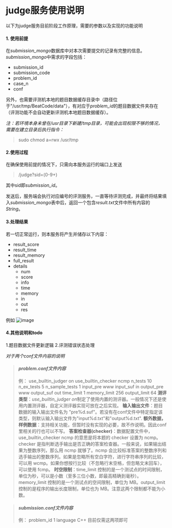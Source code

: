 # judge服务使用说明
以下为judge服务目前阶段工作原理，需要的参数以及实现的功能说明

#### 1. 使用前提
在*submission_mongo*数据库中对本次需要提交的记录有完整的信息。
*submission_mongo*中需求的字段包括：
 - submission_id
 - submission_code
 - problem_id
 - case_n
 - conf
 
 另外，也需要评测机本地的题目数据缓存目录中（路径位于"/usr/tmp/BeatCode/data"），有对应于*problem_id*的题目数据文件夹存在（评测功能不会自动更新评测机本地题目数据缓存）。
 
 *注：若环境本身未曾在/usr目录下新建/tmp目录，可能会出现权限不够的情况，需要在建立目录后执行指令：*
 >sudo chmod a=rwx /usr/tmp
 #### 2.使用过程
 在确保使用前提的情况下，只需向本服务运行的端口上发送
 > /judge?sid=(0-9+)
 
其中sid即*submission_id*。

发送后，服务端会执行对应编号的评测服务，一直等待评测完成，并最终将结果填入*submission_mongo*表中后，返回一个包含*result.txt*文件中所有内容的*String*。
#### 3.处理结果
若一切正常运行，则本服务将产生并储存以下内容：
 - result_score
 - result_time
 - result_memory
 - full_result
 - details
 	- num
    - score
    - info
    - time
    - memory
    - in
    - out
    - res

例如
![image](/api/codehub/v1/projects/7457897/uploads/a7148952-0190-448a-89df-6b812b4c12a1/1688541766766.png '1688541766766.png')

#### 4.其他说明和todo
1.题目数据文件更新逻辑
2.评测错误状态处理


*对于两个conf文件内容的说明*
>#### *problem.conf文件内容*
>例：
use_builtin_judger on
use_builtin_checker ncmp
n_tests 10
n_ex_tests 5
n_sample_tests 1
input_pre www
input_suf in
output_pre www
output_suf out
time_limit 1
memory_limit 256
output_limit 64
**测评类型**：*use_builtin_judger on*制定了使用内置的测评器。一般情况下还是使用内置测评器，自定义测评器实现可放在之后实现。
**输入输出文件**：题目数据的输入输出文件名为 "pre%d.suf"。若没有在conf文件中特定指定该类型，则默认输入输出文件为"input%d.txt"和"output%d.txt".
**额外数据，样例数据**：支持相关功能，但暂时没有实现的必要，故不作说明。因此conf里相关的行也可以不写。
**答案检查器(checker)**：数据配置文件中，use_builtin_checker ncmp 的意思是将本题的 checker 设置为 ncmp。checker 是指判断选手输出是否正确的答案检查器。一般来说，如果输出结果为整数序列，那么用 ncmp 就够了。ncmp 会比较标准答案的整数序列和选手输出的整数序列。如果是忽略所有空白字符，进行字符串序列的比较，可以用 wcmp。如果你想按行比较（不忽略行末空格，但忽略文末回车），可以使用 fcmp。
**时空限制**：time_limit 控制的是一个测试点的时间限制，单位为秒，可以是小数（至多三位小数，即最高精确到毫秒）。
memory_limit 控制的是一个测试点的空间限制，单位为 MB。output_limit 控制的是程序的输出长度限制，单位也为 MB。注意这两个限制都不能为小数。

>#### *submission.conf文件内容*
>例：
problem_id 1
language C++
目前仅需这两项即可